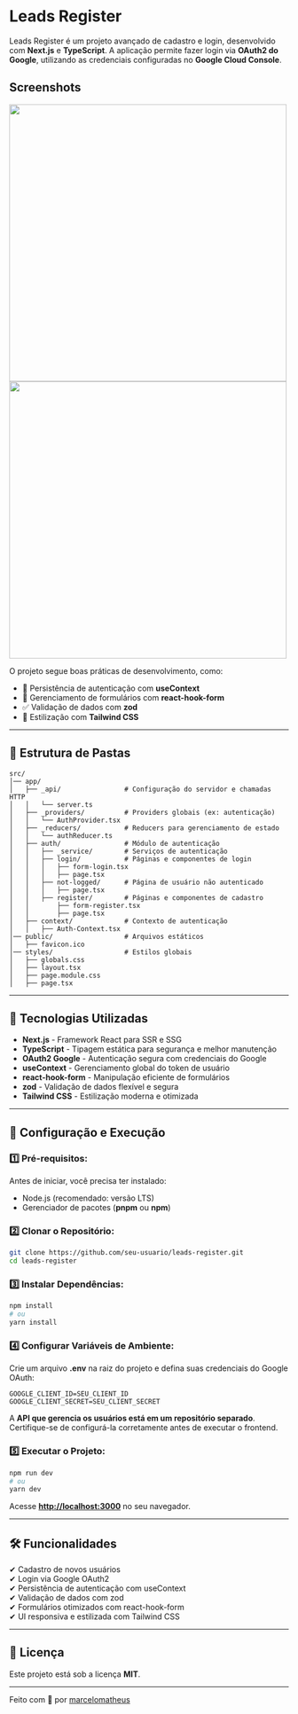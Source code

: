 # Leads Register

Leads Register é um projeto avançado de cadastro e login, desenvolvido com **Next.js** e **TypeScript**.
A aplicação permite fazer login via **OAuth2 do Google**, utilizando as credenciais configuradas no **Google Cloud Console**.

## Screenshots
<img src="https://github.com/user-attachments/assets/fcc9774b-d990-49fa-882f-2cfae4af207f" style="width: 500px" />
<img src="https://github.com/user-attachments/assets/c26b5200-5dea-4fdd-a367-2837df25f896" style="width: 500px" />



O projeto segue boas práticas de desenvolvimento, como:

- 🔐 Persistência de autenticação com **useContext**
- 📑 Gerenciamento de formulários com **react-hook-form**
- ✅ Validação de dados com **zod**
- 🎨 Estilização com **Tailwind CSS**

---

## 📂 Estrutura de Pastas

```plaintext
src/
│── app/
│   ├── _api/                # Configuração do servidor e chamadas HTTP
│   │   └── server.ts
│   ├── _providers/          # Providers globais (ex: autenticação)
│   │   └── AuthProvider.tsx
│   ├── _reducers/           # Reducers para gerenciamento de estado
│   │   └── authReducer.ts
│   ├── auth/                # Módulo de autenticação
│   │   ├── _service/        # Serviços de autenticação
│   │   ├── login/           # Páginas e componentes de login
│   │   │   ├── form-login.tsx
│   │   │   ├── page.tsx
│   │   ├── not-logged/      # Página de usuário não autenticado
│   │   │   ├── page.tsx
│   │   ├── register/        # Páginas e componentes de cadastro
│   │       ├── form-register.tsx
│   │       ├── page.tsx
│   ├── context/             # Contexto de autenticação
│   │   ├── Auth-Context.tsx
│── public/                  # Arquivos estáticos
│   ├── favicon.ico
│── styles/                  # Estilos globais
│   ├── globals.css
│   ├── layout.tsx
│   ├── page.module.css
│   ├── page.tsx
```

---

## 🚀 Tecnologias Utilizadas

- **Next.js** - Framework React para SSR e SSG
- **TypeScript** - Tipagem estática para segurança e melhor manutenção
- **OAuth2 Google** - Autenticação segura com credenciais do Google
- **useContext** - Gerenciamento global do token de usuário
- **react-hook-form** - Manipulação eficiente de formulários
- **zod** - Validação de dados flexível e segura
- **Tailwind CSS** - Estilização moderna e otimizada

---

## 🔧 Configuração e Execução

### 1️⃣ Pré-requisitos:
Antes de iniciar, você precisa ter instalado:

- Node.js (recomendado: versão LTS)
- Gerenciador de pacotes (**pnpm** ou **npm**)

### 2️⃣ Clonar o Repositório:
```bash
git clone https://github.com/seu-usuario/leads-register.git
cd leads-register
```

### 3️⃣ Instalar Dependências:
```bash
npm install
# ou
yarn install
```

### 4️⃣ Configurar Variáveis de Ambiente:
Crie um arquivo **.env** na raiz do projeto e defina suas credenciais do Google OAuth:

```env
GOOGLE_CLIENT_ID=SEU_CLIENT_ID
GOOGLE_CLIENT_SECRET=SEU_CLIENT_SECRET
```

A **API que gerencia os usuários está em um repositório separado**. Certifique-se de configurá-la corretamente antes de executar o frontend.

### 5️⃣ Executar o Projeto:
```bash
npm run dev
# ou
yarn dev
```

Acesse **[http://localhost:3000](http://localhost:3000)** no seu navegador.

---

## 🛠️ Funcionalidades

✔ Cadastro de novos usuários  
✔ Login via Google OAuth2  
✔ Persistência de autenticação com useContext  
✔ Validação de dados com zod  
✔ Formulários otimizados com react-hook-form  
✔ UI responsiva e estilizada com Tailwind CSS  

---

## 📜 Licença
Este projeto está sob a licença **MIT**.

---

Feito com 💙 por [marcelomatheus](https://github.com/seu-usuario)
